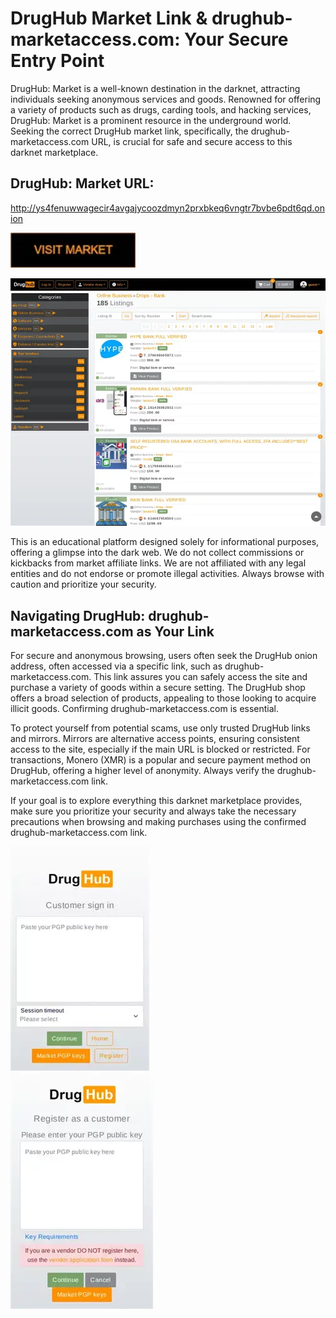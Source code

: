 # DrugHub Market Link & drughub-marketaccess.com: Your Secure Entry Point

DrugHub: Market is a well-known destination in the darknet, attracting individuals seeking anonymous services and goods. Renowned for offering a variety of products such as drugs, carding tools, and hacking services, DrugHub: Market is a prominent resource in the underground world. Seeking the correct DrugHub market link, specifically, the drughub-marketaccess.com URL, is crucial for safe and secure access to this darknet marketplace.

## DrugHub: Market URL:

http://ys4fenuwwagecir4avgajycoozdmyn2prxbkeq6vngtr7bvbe6pdt6qd.onion

[<img src="/img/wait.webp" width="200">](http://ys4fenuwwagecir4avgajycoozdmyn2prxbkeq6vngtr7bvbe6pdt6qd.onion)


<a href="http://ys4fenuwwagecir4avgajycoozdmyn2prxbkeq6vngtr7bvbe6pdt6qd.onion"><img src="/img/recent.webp" alt="image" style="max-width: 100%;"><a>

This is an educational platform designed solely for informational purposes, offering a glimpse into the dark web. We do not collect commissions or kickbacks from market affiliate links. We are not affiliated with any legal entities and do not endorse or promote illegal activities. Always browse with caution and prioritize your security.

## Navigating DrugHub: drughub-marketaccess.com as Your Link

For secure and anonymous browsing, users often seek the DrugHub onion address, often accessed via a specific link, such as drughub-marketaccess.com. This link assures you can safely access the site and purchase a variety of goods within a secure setting. The DrugHub shop offers a broad selection of products, appealing to those looking to acquire illicit goods. Confirming drughub-marketaccess.com is essential.

To protect yourself from potential scams, use only trusted DrugHub links and mirrors. Mirrors are alternative access points, ensuring consistent access to the site, especially if the main URL is blocked or restricted. For transactions, Monero (XMR) is a popular and secure payment method on DrugHub, offering a higher level of anonymity. Always verify the drughub-marketaccess.com link.

If your goal is to explore everything this darknet marketplace provides, make sure you prioritize your security and always take the necessary precautions when browsing and making purchases using the confirmed drughub-marketaccess.com link.


<a href="http://ys4fenuwwagecir4avgajycoozdmyn2prxbkeq6vngtr7bvbe6pdt6qd.onion"><img src="/img/normal.webp" alt="image" style="max-width: 100%;"><a>  
<a href="http://ys4fenuwwagecir4avgajycoozdmyn2prxbkeq6vngtr7bvbe6pdt6qd.onion"><img src="/img/guide.webp" alt="image" style="max-width: 100%;"><a>